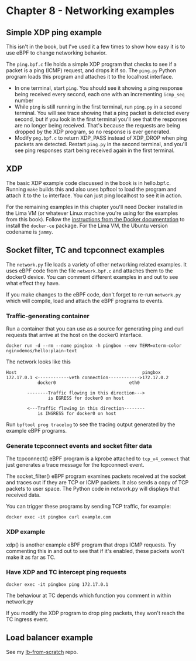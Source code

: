 # Chapter 8 - Networking examples

## Simple XDP ping example

This isn't in the book, but I've used it a few times to show how easy it is to
use eBPF to change networking behavior.

The `ping.bpf.c` file holds a simple XDP program that checks to see if a packet
is a ping (ICMP) request, and drops it if so. The `ping.py` Python program loads
this program and attaches it to the localhost interface.

* In one terminal, start `ping`. You should see it showing a ping response being
  received every second, each one with an incrementing `icmp_seq`
  number
* While `ping` is still running in the first terminal, run `ping.py` in a second
  terminal. You will see trace showing that a ping packet is detected every
  second, but if you look in the first terminal you'll see that the responses
  are no longer being received. That's because the requests are being dropped by
  the XDP program, so no response is ever generated. 
* Modify `png.bpf.c` to return XDP_PASS instead of XDP_DROP when ping packets
  are detected. Restart `ping.py` in the second terminal, and you'll see ping
  responses start being received again in the first terminal.

## XDP

The basic XDP example code discussed in the book is in hello.bpf.c. Running `make` builds this and also
uses bpftool to load the program and attach it to the `lo` interface. You can
just ping localhost to see it in action.

For the remaining examples in this chapter you'll need Docker installed in the
Lima VM (or whatever Linux machine you're using for the examples from this
book). Follow the [instructions from the Docker
documentation](https://docs.docker.com/engine/install/ubuntu/#installation-methods)
to install the `docker-ce` package. For the Lima VM, the Ubuntu version codename
is `jammy`.

## Socket filter, TC and tcpconnect examples

The `network.py` file loads a variety of other networking related examples. It uses eBPF code
from the file `network.bpf.c` and attaches them to the docker0 device. You can
comment different examples in and out to see what effect they have.

If you make changes to the eBPF code, don't forget to re-run `network.py` which
will compile, load and attach the eBPF programs to events.

### Traffic-generating container

Run a container that you can use as a source for generating ping and curl
requests that arrive at the host on the docker0 interface.

```
docker run -d --rm --name pingbox -h pingbox --env TERM=xterm-color nginxdemos/hello:plain-text
```

The network looks like this

```
Host                                                pingbox
172.17.0.1 <------------veth connection------------>172.17.0.2
            docker0                            eth0
            
        --------Traffic flowing in this direction--->
                is EGRESS for docker0 on host

        <---Traffic flowing in this direction--------
            is INGRESS for docker0 on host
```

Run `bpftool prog tracelog` to see the tracing output generated by the example
eBPF programs.

### Generate tcpconnect events and socket filter data 

The tcpconnect() eBPF program is a kprobe attached to `tcp_v4_connect` that just
generates a trace message for the tcpconnect event.

The socket_filter() eBPF program examines packets received at the socket and
traces out if they are TCP or ICMP packets. It also sends a copy of TCP packets
to user space. The Python code in network.py will displays that received data. 

You can trigger these programs by sending TCP traffic, for example:

`docker exec -it pingbox curl example.com`

### XDP example

xdp() is another example eBPF program that drops ICMP requests. Try commenting this
in and out to see that if it's enabled, these packets won't make it as far as TC.

### Have XDP and TC intercept ping requests

`docker exec -it pingbox ping 172.17.0.1`

The behaviour at TC depends which function you comment in within network.py 

If you modify the XDP program to drop ping packets, they won't reach the TC
ingress event. 

## Load balancer example

See my [lb-from-scratch](https://github.com/lizrice/lb-from-scratch) repo.
